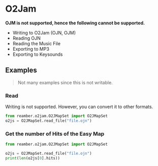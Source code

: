 # O2Jam

**OJM is not supported, hence the following cannot be supported.**

- Writing to O2Jam (OJN, OJM)
- Reading OJN
- Reading the Music File
- Exporting to MP3
- Exporting to Keysounds

## Examples

> Not many examples since this is not writable.

### Read

Writing is not supported. However, you can convert it to other formats.

```python
from reamber.o2jam.O2JMapSet import O2JMapSet
o2js = O2JMapSet.read_file("file.ojn")
```

### Get the number of Hits of the Easy Map

```python
from reamber.o2jam.O2JMapSet import O2JMapSet

o2js = O2JMapSet.read_file("file.ojn")
print(len(o2js[0].hits))
```